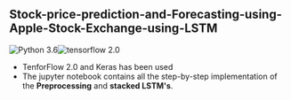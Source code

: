 ## Stock-price-prediction-and-Forecasting-using-Apple-Stock-Exchange-using-LSTM
![Python 3.6](https://img.shields.io/badge/Python-3.6-brightgreen.svg)![tensorflow 2.0](https://img.shields.io/badge/tensorflow-2.0-orange.svg)

+ TenforFlow 2.0 and Keras has been used
+ The jupyter notebook contains all the step-by-step implementation of the **Preprocessing** and **stacked LSTM's**. 
